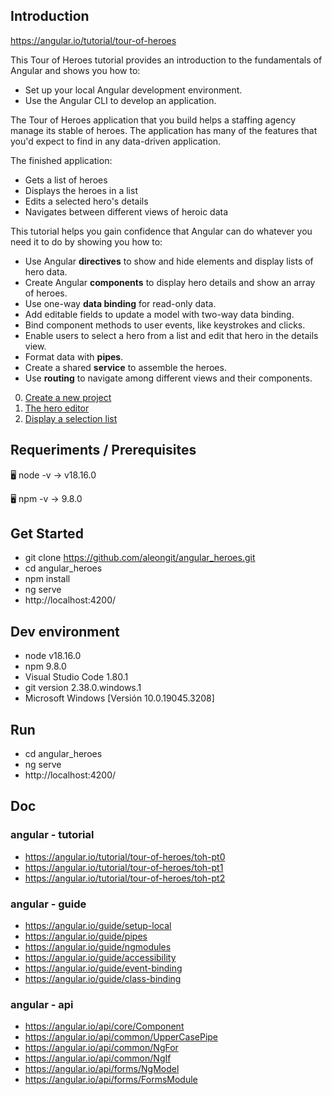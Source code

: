 ## Introduction

https://angular.io/tutorial/tour-of-heroes

This Tour of Heroes tutorial provides an introduction to the fundamentals of Angular and shows you how to:
- Set up your local Angular development environment.
- Use the Angular CLI to develop an application.

The Tour of Heroes application that you build helps a staffing agency manage its stable of heroes. The application has many of the features that you'd expect to find in any data-driven application.

The finished application:
- Gets a list of heroes
- Displays the heroes in a list
- Edits a selected hero's details
- Navigates between different views of heroic data

This tutorial helps you gain confidence that Angular can do whatever you need it to do by showing you how to:

- Use Angular **directives** to show and hide elements and display lists of hero data.
- Create Angular **components** to display hero details and show an array of heroes.
- Use one-way **data binding** for read-only data.
- Add editable fields to update a model with two-way data binding.
- Bind component methods to user events, like keystrokes and clicks.
- Enable users to select a hero from a list and edit that hero in the details view.
- Format data with **pipes**.
- Create a shared **service** to assemble the heroes.
- Use **routing** to navigate among different views and their components.



0. [Create a new project](md/0.md)
1. [The hero editor](md/1.md)
2. [Display a selection list](md/2.md)



## Requeriments / Prerequisites

🖥️ node -v
→ v18.16.0

🖥️ npm -v
→ 9.8.0



## Get Started

- git clone https://github.com/aleongit/angular_heroes.git
- cd angular_heroes
- npm install
- ng serve
- http://localhost:4200/



## Dev environment

- node v18.16.0
- npm 9.8.0
- Visual Studio Code 1.80.1
- git version 2.38.0.windows.1
- Microsoft Windows [Versión 10.0.19045.3208]




## Run

- cd angular_heroes
- ng serve
- http://localhost:4200/




## Doc

### angular - tutorial
- https://angular.io/tutorial/tour-of-heroes/toh-pt0
- https://angular.io/tutorial/tour-of-heroes/toh-pt1
- https://angular.io/tutorial/tour-of-heroes/toh-pt2


### angular - guide
- https://angular.io/guide/setup-local
- https://angular.io/guide/pipes
- https://angular.io/guide/ngmodules
- https://angular.io/guide/accessibility
- https://angular.io/guide/event-binding
- https://angular.io/guide/class-binding


### angular - api
- https://angular.io/api/core/Component
- https://angular.io/api/common/UpperCasePipe
- https://angular.io/api/common/NgFor
- https://angular.io/api/common/NgIf
- https://angular.io/api/forms/NgModel
- https://angular.io/api/forms/FormsModule
